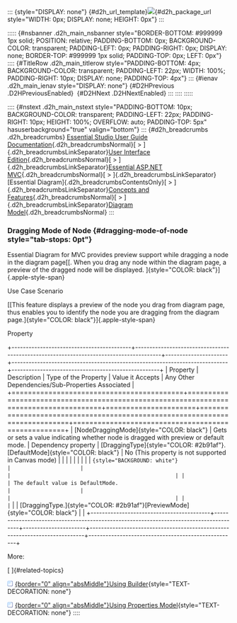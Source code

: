 ::: {style="DISPLAY: none"}
[](ms-xhelp:///?Id=d2h_url_template){#d2h_url_template}![](!package_url!){#d2h_package_url style="WIDTH: 0px; DISPLAY: none; HEIGHT: 0px"}
:::

::::: {#nsbanner .d2h_main_nsbanner style="BORDER-BOTTOM: #999999 1px solid; POSITION: relative; PADDING-BOTTOM: 0px; BACKGROUND-COLOR: transparent; PADDING-LEFT: 0px; PADDING-RIGHT: 0px; DISPLAY: none; BORDER-TOP: #999999 1px solid; PADDING-TOP: 0px; LEFT: 0px"}
:::: {#TitleRow .d2h_main_titlerow style="PADDING-BOTTOM: 4px; BACKGROUND-COLOR: transparent; PADDING-LEFT: 22px; WIDTH: 100%; PADDING-RIGHT: 10px; DISPLAY: none; PADDING-TOP: 4px"}
::: {#ienav .d2h_main_ienav style="DISPLAY: none"}
[](ms-xhelp:///?Id=edea31f5-da2c-4d4a-9825-06cd5a71e037){#D2HPrevious .D2HPreviousEnabled}  [](ms-xhelp:///?Id=c98195aa-a9e8-43aa-bf85-dbb7933fc8a8){#D2HNext .D2HNextEnabled}
:::
::::
:::::

:::: {#nstext .d2h_main_nstext style="PADDING-BOTTOM: 10px; BACKGROUND-COLOR: transparent; PADDING-LEFT: 22px; PADDING-RIGHT: 10px; HEIGHT: 100%; OVERFLOW: auto; PADDING-TOP: 5px" hasuserbackground="true" valign="bottom"}
::: {#d2h_breadcrumbs .d2h_breadcrumbs}
[Essential Studio User Guide Documentation](ms-xhelp:///?Id=12457748-09e3-4d74-a240-8e049cedf030){.d2h_breadcrumbsNormal}[ \> ]{.d2h_breadcrumbsLinkSeparator}[User Interface Edition](ms-xhelp:///?Id=c29296b7-531c-413b-a0ec-488ca1f7f669){.d2h_breadcrumbsNormal}[ \> ]{.d2h_breadcrumbsLinkSeparator}[Essential ASP.NET MVC](ms-xhelp:///?Id=4b14e7d1-65c4-4f67-b1aa-2c37709905a5){.d2h_breadcrumbsNormal}[ \> ]{.d2h_breadcrumbsLinkSeparator}[Essential Diagram]{.d2h_breadcrumbsContentsOnly}[ \> ]{.d2h_breadcrumbsLinkSeparator}[Concepts and Features](ms-xhelp:///?Id=04839cdf-94fc-4d24-9f6b-119fdbd7bbfb){.d2h_breadcrumbsNormal}[ \> ]{.d2h_breadcrumbsLinkSeparator}[Diagram Model](ms-xhelp:///?Id=be19c280-2b22-42bc-855f-c6c4be06cdab){.d2h_breadcrumbsNormal}
:::

### Dragging Mode of Node {#dragging-mode-of-node style="tab-stops: 0pt"}

Essential Diagram for MVC provides preview support while dragging a node in the diagram page[[. When you drag any node within the diagram page, a preview of the dragged node will be displayed. ]{style="COLOR: black"}]{.apple-style-span}

Use Case Scenario

[[This feature displays a preview of the node you drag from diagram page, thus enables you to identify the node you are dragging from the diagram page.]{style="COLOR: black"}]{.apple-style-span}

Property

+------------------------------------------+---------------------------------------------------------------------------------------+----------------------+----------------------------------------------------------------------------+----------------------------------------------------+
| Property                                 | Description                                                                           | Type of the Property | Value it Accepts                                                           | Any Other Dependencies/Sub-Properties Associated   |
+==========================================+=======================================================================================+======================+============================================================================+====================================================+
| [NodeDraggingMode]{style="COLOR: black"} | Gets or sets a value indicating whether node is dragged with preview or default mode. | Dependency property  | [DraggingType]{style="COLOR: #2b91af"}.[DefaultMode]{style="COLOR: black"} | No (This property is not supported in Canvas mode) |
|                                          |                                                                                       |                      |                                                                            |                                                    |
|                                          | ``` {style="BACKGROUND: white"}                                                       |                      |                                                                            |                                                    |
|                                          | The default value is DefaultMode.                                                     |                      |                                                                            |                                                    |
|                                          | ```                                                                                   |                      | [DraggingType.]{style="COLOR: #2b91af"}[PreviewMode]{style="COLOR: black"} |                                                    |
+------------------------------------------+---------------------------------------------------------------------------------------+----------------------+----------------------------------------------------------------------------+----------------------------------------------------+

More:

[ ]{#related-topics}

[![](button.gif){border="0" align="absMiddle"}Using Builder](ms-xhelp:///?Id=76c8d8b2-6037-4a54-9e03-b24723a5410d){style="TEXT-DECORATION: none"}

[![](button.gif){border="0" align="absMiddle"}Using Properties Model](ms-xhelp:///?Id=dbdfa9d8-6763-4ae8-9aa4-38602f1e602a){style="TEXT-DECORATION: none"}
::::

